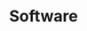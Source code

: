 ---
title: Software
description: The software industry is a global sector that develops, maintains, and distributes software applications and systems. It is a knowledge-producing industry that has a high employment rate.
image: /assets/img/software-industry.png
---